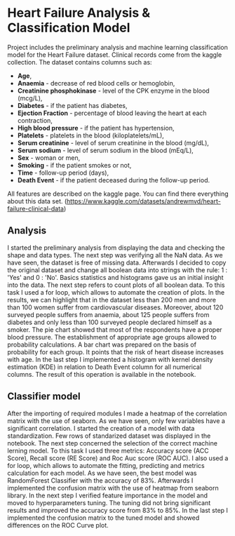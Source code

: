 # Heart Failure Analysis & Classification Model
Project includes the preliminary analysis and machine learning classification model for the Heart Failure dataset. Clinical records come from the kaggle collection. The dataset contains columns such as:

* **Age**,
* **Anaemia** - decrease of red blood cells or hemoglobin,
* **Creatinine phosphokinase** - level of the CPK enzyme in the blood (mcg/L),
* **Diabetes** - if the patient has diabetes,
* **Ejection Fraction** - percentage of blood leaving the heart at each contraction,
* **High blood pressure** - if the patient has hypertension,
* **Platelets** - platelets in the blood (kiloplatelets/mL),
* **Serum creatinine** - level of serum creatinine in the blood (mg/dL),
* **Serum sodium** - level of serum sodium in the blood (mEq/L),
* **Sex** - woman or men,
* **Smoking** - if the patient smokes or not,
* **Time** - follow-up period (days),
* **Death Event** - if the patient deceased during the follow-up period.

All features are described on the kaggle page. You can find there everything about this data set. (https://www.kaggle.com/datasets/andrewmvd/heart-failure-clinical-data)

## Analysis
I started the preliminary analysis from displaying the data and checking the shape and data types. The next step was verifying all the NaN data. As we have seen, the dataset is free of missing data. Afterwards I decided to copy the original dataset and change all boolean data into strings with the rule: 1 : 'Yes' and 0 : 'No'. Basics statistics and histograms gave us an initial insight into the data. The next step refers to count plots of all boolean data. To this task I used a for loop, which allows to automate the creation of plots. In the results, we can highlight that in the dataset less than 200 men and more than 100 women suffer from cardiovascular diseases. Moreover, about 120 surveyed people suffers from anaemia, about 125 people suffers from diabetes and only less than 100 surveyed people declared himself as a smoker. The pie chart showed that most of the respondents have a proper blood pressure. The establishment of appropriate age groups allowed to probability calculations. A bar chart was prepared on the basis of probability for each group. It points that the risk of heart disease increases with age. In the last step I implemented a histogram with kernel density estimation (KDE) in relation to Death Event column for all numerical columns. The result of this operation is available in the notebook.

## Classifier model
After the importing of required modules I made a heatmap of the correlation matrix with the use of seaborn. As we have seen, only few variables have a significant correlation. I started the creation of a model with data standardization. Few rows of standarized dataset was displayed in the notebook. The next step concerned the selection of the correct machine lerning model. To this task I used three metrics: Accuracy score (ACC Score), Recall score (RE Score) and Roc Auc score (ROC AUC). I also used a for loop, which allows to automate the fitting, predicting and metrics calculation for each model. As we have seen, the best model was RandomForest Classifier with the accuracy of 83%. Afterwards I implemented the confusion matrix with the use of heatmap from seaborn library. In the next step I verified feature importance in the model and moved to hyperparameters tuning. The tuning did not bring significant results and improved the accuracy score from 83% to 85%. In the last step I implemented the confusion matrix to the tuned model and showed differences on the ROC Curve plot.
